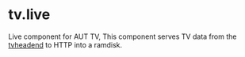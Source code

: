 # tv.live
Live component for AUT TV, This component serves TV data from the [tvheadend](https://tvheadend.org/) to HTTP into a ramdisk.
